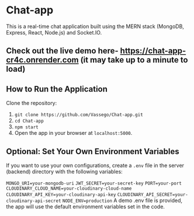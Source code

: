 # Chat-app

This is a real-time chat application built using the MERN stack (MongoDB, Express, React, Node.js) and Socket.IO.
## Check out the live demo here- https://chat-app-cr4c.onrender.com (it may take up to a minute to load)

## How to Run the Application

Clone the repository:

1. `git clone https://github.com/Vassego/Chat-app.git`
2. `cd Chat-app`
3. `npm start`
4. Open the app in your browser at `localhost:5000`.

## Optional: Set Your Own Environment Variables

If you want to use your own configurations, create a `.env` file in the server (backend) directory with the following variables:


`MONGO_URI=your-mongodb-uri`
`JWT_SECRET=your-secret-key`
`PORT=your-port`
`CLOUDINARY_CLOUD_NAME=your-cloudinary-cloud-name`
`CLOUDINARY_API_KEY=your-cloudinary-api-key`
`CLOUDINARY_API_SECRET=your-cloudinary-api-secret`
`NODE_ENV=production`
A demo .env file is provided, the app will use the default environment variables set in the code.
